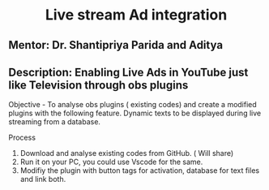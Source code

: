 <h1 align="center"> Live stream Ad integration 
 </h1>

## Mentor: Dr. Shantipriya Parida and Aditya

## Description: Enabling Live Ads in YouTube just like Television through obs plugins

Objective - To analyse obs plugins ( existing codes) and create a modified plugins  with the following feature.
Dynamic texts to be displayed during live streaming from a database.

Process
1. Download and analyse existing codes from GitHub. ( Will share)
2. Run it on your PC, you could use Vscode for the same.
3. Modifiy the plugin with button tags for activation, database for text files  and link both.

 

